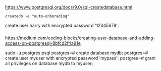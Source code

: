 https://www.postgresql.org/docs/9.0/sql-createdatabase.html 

```
createdb -e "auto-onborading"
```

 

create user harry with encrypted password '12345678';


##### 
https://medium.com/coding-blocks/creating-user-database-and-adding-access-on-postgresql-8bfcd2f4a91e

sudo -u postgres psql
postgres=# create database mydb;
postgres=# create user myuser with encrypted password 'mypass';
postgres=# grant all privileges on database mydb to myuser;